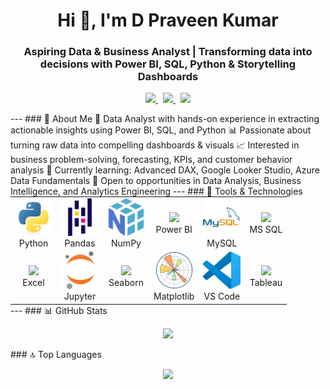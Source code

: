 <h1 align="center">Hi 👋, I'm D Praveen Kumar</h1>
<h3 align="center">Aspiring Data & Business Analyst | Transforming data into decisions with Power BI, SQL, Python & Storytelling Dashboards</h3>
<p align="center">
  <a href="https://www.linkedin.com/in/praveen-kumar-869844200" target="_blank">
    <img src="https://img.shields.io/badge/LinkedIn-blue?style=flat&logo=linkedin" />
  </a>
  &nbsp;
  <a href="mailto:praveenkumard083@gmail.com">
    <img src="https://img.shields.io/badge/Gmail-red?style=flat&logo=gmail&logoColor=white" />
  </a>
  &nbsp;
  <a href="https://your-portfolio-link.com" target="_blank">
    <img src="https://img.shields.io/badge/Portfolio-000?style=flat&logo=vercel&logoColor=white" />
  </a>
</p>
---
### 🚀 About Me
🎯 Data Analyst with hands-on experience in extracting actionable insights using Power BI, SQL, and Python  
📊 Passionate about turning raw data into compelling dashboards & visuals  
📈 Interested in business problem-solving, forecasting, KPIs, and customer behavior analysis  
🌱 Currently learning: Advanced DAX, Google Looker Studio, Azure Data Fundamentals  
💼 Open to opportunities in Data Analysis, Business Intelligence, and Analytics Engineering
---
### 🔧 Tools & Technologies
<table align="center" style="margin:auto;">
<tr align="center">
  <td><img src="https://raw.githubusercontent.com/devicons/devicon/master/icons/python/python-original.svg" width="60"/><br/>Python</td>
  <td><img src="https://raw.githubusercontent.com/devicons/devicon/master/icons/pandas/pandas-original.svg" width="60"/><br/>Pandas</td>
  <td><img src="https://raw.githubusercontent.com/devicons/devicon/master/icons/numpy/numpy-original.svg" width="60"/><br/>NumPy</td>
  <td><img src="https://img.icons8.com/color/48/power-bi.png" width="60"/><br/>Power BI</td>
  <td><img src="https://raw.githubusercontent.com/devicons/devicon/master/icons/mysql/mysql-original-wordmark.svg" width="60"/><br/>MySQL</td>
  <td><img src="https://www.svgrepo.com/show/303229/microsoft-sql-server-logo.svg" width="60"/><br/>MS SQL</td>
</tr>
<tr align="center">
  <td><img src="https://img.icons8.com/color/48/microsoft-excel-2019--v1.png" width="60"/><br/>Excel</td>
  <td><img src="https://raw.githubusercontent.com/devicons/devicon/master/icons/jupyter/jupyter-original.svg" width="60"/><br/>Jupyter</td>
  <td><img src="https://cdn-icons-png.flaticon.com/512/5968/5968872.png" width="60"/><br/>Seaborn</td>
  <td><img src="https://raw.githubusercontent.com/devicons/devicon/master/icons/matplotlib/matplotlib-original.svg" width="60"/><br/>Matplotlib</td>
  <td><img src="https://raw.githubusercontent.com/devicons/devicon/master/icons/vscode/vscode-original.svg" width="60"/><br/>VS Code</td>
  <td><img src="https://cdn.worldvectorlogo.com/logos/tableau-software.svg" width="60"/><br/>Tableau</td>
</tr>
</table>
---
### 📊 GitHub Stats
<p align="center">
  <img src="https://github-readme-stats.vercel.app/api?username=PRAVEEN5432114&show_icons=true&theme=radical" />
</p>
### 🔝 Top Languages
<p align="center">
  <img src="https://github-readme-stats.vercel.app/api/top-langs/?username=PRAVEEN5432114&layout=compact&theme=radical" />
</p>
